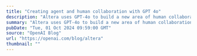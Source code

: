 ```yaml
---
title: "Creating agent and human collaboration with GPT 4o"
description: "Altera uses GPT-4o to build a new area of human collaboration"
summary: "Altera uses GPT-4o to build a new area of human collaboration"
pubDate: "Tue, 01 Oct 2024 09:59:00 GMT"
source: "OpenAI Blog"
url: "https://openai.com/blog/altera"
thumbnail: ""
---
```


